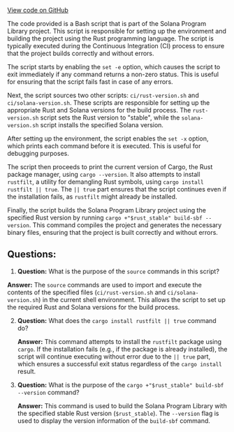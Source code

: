 [View code on GitHub](https://github.com/solana-labs/solana-program-library/ci/install-program-deps.sh)

The code provided is a Bash script that is part of the Solana Program Library project. This script is responsible for setting up the environment and building the project using the Rust programming language. The script is typically executed during the Continuous Integration (CI) process to ensure that the project builds correctly and without errors.

The script starts by enabling the `set -e` option, which causes the script to exit immediately if any command returns a non-zero status. This is useful for ensuring that the script fails fast in case of any errors.

Next, the script sources two other scripts: `ci/rust-version.sh` and `ci/solana-version.sh`. These scripts are responsible for setting up the appropriate Rust and Solana versions for the build process. The `rust-version.sh` script sets the Rust version to "stable", while the `solana-version.sh` script installs the specified Solana version.

After setting up the environment, the script enables the `set -x` option, which prints each command before it is executed. This is useful for debugging purposes.

The script then proceeds to print the current version of Cargo, the Rust package manager, using `cargo --version`. It also attempts to install `rustfilt`, a utility for demangling Rust symbols, using `cargo install rustfilt || true`. The `|| true` part ensures that the script continues even if the installation fails, as `rustfilt` might already be installed.

Finally, the script builds the Solana Program Library project using the specified Rust version by running `cargo +"$rust_stable" build-sbf --version`. This command compiles the project and generates the necessary binary files, ensuring that the project is built correctly and without errors.
## Questions: 
 1. **Question:** What is the purpose of the `source` commands in this script?

   **Answer:** The `source` commands are used to import and execute the contents of the specified files (`ci/rust-version.sh` and `ci/solana-version.sh`) in the current shell environment. This allows the script to set up the required Rust and Solana versions for the build process.

2. **Question:** What does the `cargo install rustfilt || true` command do?

   **Answer:** This command attempts to install the `rustfilt` package using `cargo`. If the installation fails (e.g., if the package is already installed), the script will continue executing without error due to the `|| true` part, which ensures a successful exit status regardless of the `cargo install` result.

3. **Question:** What is the purpose of the `cargo +"$rust_stable" build-sbf --version` command?

   **Answer:** This command is used to build the Solana Program Library with the specified stable Rust version (`$rust_stable`). The `--version` flag is used to display the version information of the `build-sbf` command.